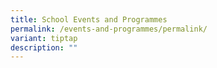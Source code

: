 ```yaml
---
title: School Events and Programmes
permalink: /events-and-programmes/permalink/
variant: tiptap
description: ""
---
```

